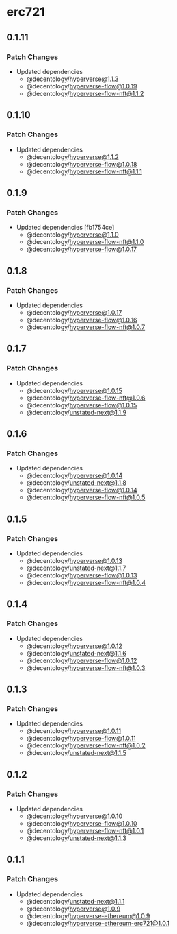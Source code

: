 # erc721

## 0.1.11

### Patch Changes

-   Updated dependencies
    -   @decentology/hyperverse@1.1.3
    -   @decentology/hyperverse-flow@1.0.19
    -   @decentology/hyperverse-flow-nft@1.1.2

## 0.1.10

### Patch Changes

-   Updated dependencies
    -   @decentology/hyperverse@1.1.2
    -   @decentology/hyperverse-flow@1.0.18
    -   @decentology/hyperverse-flow-nft@1.1.1

## 0.1.9

### Patch Changes

-   Updated dependencies [fb1754ce]
    -   @decentology/hyperverse@1.1.0
    -   @decentology/hyperverse-flow-nft@1.1.0
    -   @decentology/hyperverse-flow@1.0.17

## 0.1.8

### Patch Changes

-   Updated dependencies
    -   @decentology/hyperverse@1.0.17
    -   @decentology/hyperverse-flow@1.0.16
    -   @decentology/hyperverse-flow-nft@1.0.7

## 0.1.7

### Patch Changes

-   Updated dependencies
    -   @decentology/hyperverse@1.0.15
    -   @decentology/hyperverse-flow-nft@1.0.6
    -   @decentology/hyperverse-flow@1.0.15
    -   @decentology/unstated-next@1.1.9

## 0.1.6

### Patch Changes

-   Updated dependencies
    -   @decentology/hyperverse@1.0.14
    -   @decentology/unstated-next@1.1.8
    -   @decentology/hyperverse-flow@1.0.14
    -   @decentology/hyperverse-flow-nft@1.0.5

## 0.1.5

### Patch Changes

-   Updated dependencies
    -   @decentology/hyperverse@1.0.13
    -   @decentology/unstated-next@1.1.7
    -   @decentology/hyperverse-flow@1.0.13
    -   @decentology/hyperverse-flow-nft@1.0.4

## 0.1.4

### Patch Changes

-   Updated dependencies
    -   @decentology/hyperverse@1.0.12
    -   @decentology/unstated-next@1.1.6
    -   @decentology/hyperverse-flow@1.0.12
    -   @decentology/hyperverse-flow-nft@1.0.3

## 0.1.3

### Patch Changes

-   Updated dependencies
    -   @decentology/hyperverse@1.0.11
    -   @decentology/hyperverse-flow@1.0.11
    -   @decentology/hyperverse-flow-nft@1.0.2
    -   @decentology/unstated-next@1.1.5

## 0.1.2

### Patch Changes

-   Updated dependencies
    -   @decentology/hyperverse@1.0.10
    -   @decentology/hyperverse-flow@1.0.10
    -   @decentology/hyperverse-flow-nft@1.0.1
    -   @decentology/unstated-next@1.1.3

## 0.1.1

### Patch Changes

-   Updated dependencies
    -   @decentology/unstated-next@1.1.1
    -   @decentology/hyperverse@1.0.9
    -   @decentology/hyperverse-ethereum@1.0.9
    -   @decentology/hyperverse-ethereum-erc721@1.0.1
